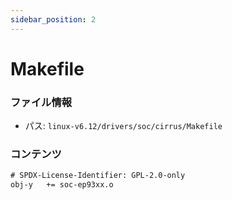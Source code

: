 ```yaml
---
sidebar_position: 2
---
```

# Makefile

### ファイル情報

- パス: `linux-v6.12/drivers/soc/cirrus/Makefile`

### コンテンツ

```txt
# SPDX-License-Identifier: GPL-2.0-only
obj-y	+= soc-ep93xx.o

```
